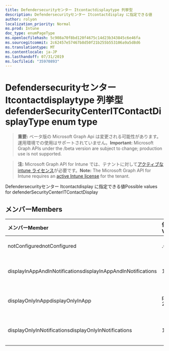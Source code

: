 ```yaml
---
title: Defendersecurityセンター Itcontactdisplaytype 列挙型
description: Defendersecurityセンター Itcontactdisplay に指定できる値
author: rolyon
localization_priority: Normal
ms.prod: Intune
doc_type: enumPageType
ms.openlocfilehash: 5c908a70f8bd120f4675c14d23b343845c6e46fa
ms.sourcegitcommit: 2c62457e57467b8d50f21b255b553106a9a5d8d6
ms.translationtype: MT
ms.contentlocale: ja-JP
ms.lasthandoff: 07/31/2019
ms.locfileid: "35970893"
---
```

# <a name="defendersecuritycenteritcontactdisplaytype-enum-type"></a><span data-ttu-id="7c50b-103">Defendersecurityセンター Itcontactdisplaytype 列挙型</span><span class="sxs-lookup"><span data-stu-id="7c50b-103">defenderSecurityCenterITContactDisplayType enum type</span></span>

> <span data-ttu-id="7c50b-104">**重要:** ベータ版の Microsoft Graph Api は変更される可能性があります。運用環境での使用はサポートされていません。</span><span class="sxs-lookup"><span data-stu-id="7c50b-104">**Important:** Microsoft Graph APIs under the /beta version are subject to change; production use is not supported.</span></span>

> <span data-ttu-id="7c50b-105">**注:** Microsoft Graph API for Intune では、テナントに対して[アクティブな intune ライセンス](https://go.microsoft.com/fwlink/?linkid=839381)が必要です。</span><span class="sxs-lookup"><span data-stu-id="7c50b-105">**Note:** The Microsoft Graph API for Intune requires an [active Intune license](https://go.microsoft.com/fwlink/?linkid=839381) for the tenant.</span></span>

<span data-ttu-id="7c50b-106">Defendersecurityセンター Itcontactdisplay に指定できる値</span><span class="sxs-lookup"><span data-stu-id="7c50b-106">Possible values for defenderSecurityCenterITContactDisplay</span></span>

## <a name="members"></a><span data-ttu-id="7c50b-107">メンバー</span><span class="sxs-lookup"><span data-stu-id="7c50b-107">Members</span></span>
|<span data-ttu-id="7c50b-108">メンバー</span><span class="sxs-lookup"><span data-stu-id="7c50b-108">Member</span></span>|<span data-ttu-id="7c50b-109">値</span><span class="sxs-lookup"><span data-stu-id="7c50b-109">Value</span></span>|<span data-ttu-id="7c50b-110">説明</span><span class="sxs-lookup"><span data-stu-id="7c50b-110">Description</span></span>|
|:---|:---|:---|
|<span data-ttu-id="7c50b-111">notConfigured</span><span class="sxs-lookup"><span data-stu-id="7c50b-111">notConfigured</span></span>|<span data-ttu-id="7c50b-112">.0</span><span class="sxs-lookup"><span data-stu-id="7c50b-112">0</span></span>|<span data-ttu-id="7c50b-113">Not Configured</span><span class="sxs-lookup"><span data-stu-id="7c50b-113">Not Configured</span></span>|
|<span data-ttu-id="7c50b-114">displayInAppAndInNotifications</span><span class="sxs-lookup"><span data-stu-id="7c50b-114">displayInAppAndInNotifications</span></span>|<span data-ttu-id="7c50b-115">1-d</span><span class="sxs-lookup"><span data-stu-id="7c50b-115">1</span></span>|<span data-ttu-id="7c50b-116">アプリと通知に表示</span><span class="sxs-lookup"><span data-stu-id="7c50b-116">Display in app and in notifications</span></span>|
|<span data-ttu-id="7c50b-117">displayOnlyInApp</span><span class="sxs-lookup"><span data-stu-id="7c50b-117">displayOnlyInApp</span></span>|<span data-ttu-id="7c50b-118">pbm-2</span><span class="sxs-lookup"><span data-stu-id="7c50b-118">2</span></span>|<span data-ttu-id="7c50b-119">アプリにのみ表示する</span><span class="sxs-lookup"><span data-stu-id="7c50b-119">Display only in app</span></span>|
|<span data-ttu-id="7c50b-120">displayOnlyInNotifications</span><span class="sxs-lookup"><span data-stu-id="7c50b-120">displayOnlyInNotifications</span></span>|<span data-ttu-id="7c50b-121">1/3</span><span class="sxs-lookup"><span data-stu-id="7c50b-121">3</span></span>|<span data-ttu-id="7c50b-122">通知にのみ表示する</span><span class="sxs-lookup"><span data-stu-id="7c50b-122">Display only in notifications</span></span>|





